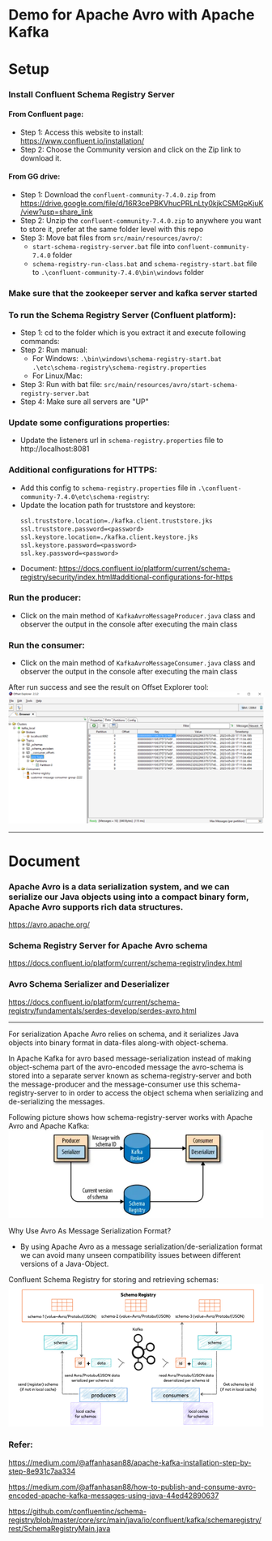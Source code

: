 # Demo for Apache Avro with Apache Kafka

# Setup
### Install Confluent Schema Registry Server
#### From Confluent page:
- Step 1: Access this website to install: https://www.confluent.io/installation/
- Step 2: Choose the Community version and click on the Zip link to download it.
#### From GG drive:
- Step 1: Download the `confluent-community-7.4.0.zip` from https://drive.google.com/file/d/16R3cePBKVhucPRLnLty0kjkCSMGpKjuK/view?usp=share_link
- Step 2: Unzip the `confluent-community-7.4.0.zip` to anywhere you want to store it, prefer at the same folder level with this repo
- Step 3: Move bat files from `src/main/resources/avro/`:
  - `start-schema-registry-server.bat` file into `confluent-community-7.4.0` folder
  - `schema-registry-run-class.bat` and `schema-registry-start.bat` file to `.\confluent-community-7.4.0\bin\windows` folder

### Make sure that the zookeeper server and kafka server started

### To run the Schema Registry Server (Confluent platform):
- Step 1: cd to the folder which is you extract it and execute following commands:
- Step 2: Run manual:
  - For Windows: `.\bin\windows\schema-registry-start.bat .\etc\schema-registry\schema-registry.properties`
  - For Linux/Mac: 
- Step 3: Run with bat file: `src/main/resources/avro/start-schema-registry-server.bat`
- Step 4: Make sure all servers are "UP"

### Update some configurations properties:
- Update the listeners url in `schema-registry.properties` file to http://localhost:8081

### Additional configurations for HTTPS:
- Add this config to `schema-registry.properties` file in `.\confluent-community-7.4.0\etc\schema-registry`:
- Update the location path for truststore and keystore:
  ```
  ssl.truststore.location=./kafka.client.truststore.jks
  ssl.truststore.password=<password>
  ssl.keystore.location=./kafka.client.keystore.jks
  ssl.keystore.password=<password>
  ssl.key.password=<password>
  ```
- Document: https://docs.confluent.io/platform/current/schema-registry/security/index.html#additional-configurations-for-https

### Run the producer:
- Click on the main method of `KafkaAvroMessageProducer.java` class and observer the output in the console after executing the main class

### Run the consumer:
- Click on the main method of `KafkaAvroMessageConsumer.java` class and observer the output in the console after executing the main class

After run success and see the result on Offset Explorer tool:
![img.png](src/main/resources/images/success-run-producer-consumer-msg.png)

---
# Document
### Apache Avro is a data serialization system, and we can serialize our Java objects using into a compact binary form, Apache Avro supports rich data structures.
https://avro.apache.org/

### Schema Registry Server for Apache Avro schema
https://docs.confluent.io/platform/current/schema-registry/index.html

### Avro Schema Serializer and Deserializer
https://docs.confluent.io/platform/current/schema-registry/fundamentals/serdes-develop/serdes-avro.html

---
For serialization Apache Avro relies on schema, and it serializes Java objects
into binary format in data-files along-with object-schema.

In Apache Kafka for avro based message-serialization instead of making object-schema part of the avro-encoded message
the avro-schema is stored into a separate server known as schema-registry-server and both the message-producer and 
the message-consumer use this schema-registry-server to in order to access the object schema 
when serializing and de-serializing the messages.

Following picture shows how schema-registry-server works with Apache Avro and Apache Kafka:
![img.png](src/main/resources/images/schema-registry-server-works-with-avro-and-kafka.png)

Why Use Avro As Message Serialization Format?
- By using Apache Avro as a message serialization/de-serialization format we can avoid many unseen compatibility issues 
between different versions of a Java-Object.

Confluent Schema Registry for storing and retrieving schemas:
![img.png](src/main/resources/images/confluent-schema-registry-for-storing-and-retrieving-schemas.png)

### Refer:
https://medium.com/@affanhasan88/apache-kafka-installation-step-by-step-8e931c7aa334

https://medium.com/@affanhasan88/how-to-publish-and-consume-avro-encoded-apache-kafka-messages-using-java-44ed42890637

https://github.com/confluentinc/schema-registry/blob/master/core/src/main/java/io/confluent/kafka/schemaregistry/rest/SchemaRegistryMain.java
